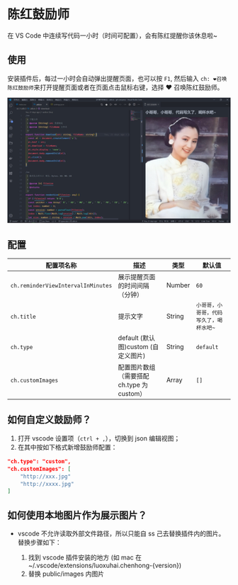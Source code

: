 # 陈红鼓励师

在 VS Code 中连续写代码一小时（时间可配置），会有陈红提醒你该休息啦~

## 使用

安装插件后，每过一小时会自动弹出提醒页面，也可以按 `F1`, 然后输入 `ch: ❤召唤陈红鼓励师`来打开提醒页面或者在页面点击鼠标右键，选择 ❤ 召唤陈红鼓励师。

![usage](public/show.jpg)

## 配置

| 配置项名称                         | 描述                                       | 类型   | 默认值                                  |
| ---------------------------------- | ------------------------------------------ | ------ | --------------------------------------- |
| `ch.reminderViewIntervalInMinutes` | 展示提醒页面的时间间隔（分钟）             | Number | `60`                                    |
| `ch.title`                         | 提示文字                                   | String | `小哥哥，小哥哥，代码写久了，喝杯水吧~` |
| `ch.type`                          | default (默认图)custom (自定义图片)        | String | `default`                               |
| `ch.customImages`                  | 配置图片数组（需要搭配 ch.type 为 custom） | Array  | `[]`                                    |

## 如何自定义鼓励师？

1. 打开 vscode 设置项（`ctrl + ,`），切换到 json 编辑视图；
2. 在其中按如下格式新增鼓励师配置：

```json
"ch.type": "custom",
"ch.customImages": [
    "http://xxx.jpg"
    "http://xxxx.jpg"
]
```

## 如何使用本地图片作为展示图片？

- vscode 不允许读取外部文件路径，所以只能自 ss 己去替换插件内的图片。替换步骤如下：

  1. 找到 vscode 插件安装的地方 (如 mac 在~/.vscode/extensions/luoxuhai.chenhong-{version})
  2. 替换 public/images 内图片
